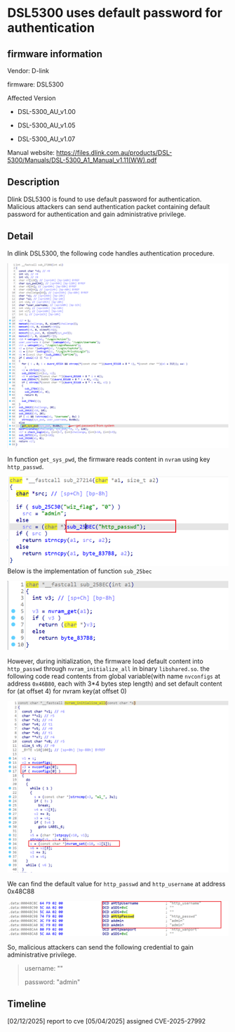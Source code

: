 # DSL5300 uses default password for authentication

## firmware information

Vendor: D-link

firmware: DSL5300

Affected Version

- DSL-5300_AU_v1.00 

- DSL-5300_AU_v1.05

- DSL-5300_AU_v1.07

Manual website: https://files.dlink.com.au/products/DSL-5300/Manuals/DSL-5300_A1_Manual_v1.11(WW).pdf

## Description

Dlink DSL5300 is found to use default password for authentication. Malicious attackers can send authentication packet containing default password for authentication and gain administrative privilege.

## Detail

In dlink DSL5300, the following code handles authentication procedure. 

![image-20250212193419587](default_password.assets/image-20250212193419587.png)

In function `get_sys_pwd`, the firmware reads content in `nvram` using key `http_passwd`. 

![image-20250212193456763](default_password.assets/image-20250212193456763.png)
Below is the implementation of  function `sub_25bec`

![image-20250212193537291](default_password.assets/image-20250212193537291.png)

However, during initialization, the firmware load default content into `http_passwd` through `nvram_initialize_all` in binary `libshared.so`. the following code read contents from global variable(with name `nvconfigs` at address `0x46B80`, each with 3*4 bytes step length) and set default content for (at offset 4) for nvram key(at offset 0)

![image-20250212193705650](default_password.assets/image-20250212193705650.png)

We can find the default value for `http_passwd` and `http_username` at address 0x48C88

![image-20250212193955258](default_password.assets/image-20250212193955258.png)

So, malicious attackers can send the following credential to gain administrative privilege.

> username: ""
>
> password: "admin"



## Timeline

[02/12/2025] report to cve
[05/04/2025] assigned CVE-2025-27992
